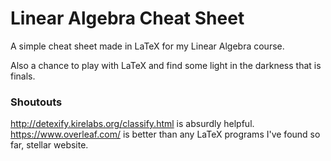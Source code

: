 # Linear Algebra Cheat Sheet
A simple cheat sheet made in LaTeX for my Linear Algebra course.

Also a chance to play with LaTeX and find some light in the darkness that is finals.

### Shoutouts
http://detexify.kirelabs.org/classify.html is absurdly helpful.
https://www.overleaf.com/ is better than any LaTeX programs I've found so far, stellar website.
